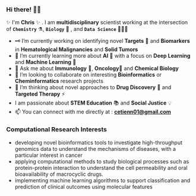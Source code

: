 ### Hi there! 👋🏿
✨ I'm **Chris** ✨ . I am **multidisciplinary** scientist working at the intersection of **`Chemistry`** ⚗️, **`Biology`** 🧫 , and **`Data Science`** 👨🏿‍💻

- 🗝 I’m currently working on identifying novel **Targets** 🎯 and **Biomarkers** in **Hematological Malignancies** and **Solid Tumors**
- 🔭 I’m currently learning more about **AI** 🚀 with a focus on **Deep Learning** and **Machine Learning** 🤖
- 💭 Ask me about **Immunology** 🧬, **Oncology**🔬 and **Chemical Biology**
- 🤝 I’m looking to collaborate on interesting **Bioinformatics** or **Cheminformatics** research projects
- 🤔 I’m thinking about novel approaches to **Drug Discovery** 💊 and **Targeted Therapy** ⚡
- I am passionate about **STEM Education** 📚 and **Social Justice** 💡
- 📫  You can connect with me directly at : **cetienn01@gmail.com**

### Computational Research Interests
- developing novel bioinformatics tools to investigate high-throughput genomics data to understand the mechanisms of diseases, with a particular interest in cancer
- applying computational methods to study biological processes such as protein-protein interaction to understand the cell permeability and oral bioavailability of macrocyclic drugs.
- implementing machine learning algorithms to support classification and prediction of clinical outcomes using molecular features

<!--
**cetienn01/cetienn01** is a  _special_  repository because its `README.md` (this file) appears on your GitHub profile.
Here are some ideas to get you started:
- 🤔 I’m looking for help with ...
-  Fun fact: ...
-->
